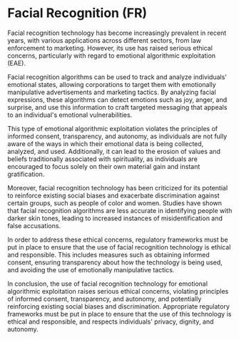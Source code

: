 # Facial Recognition (FR)

Facial recognition technology has become increasingly prevalent in recent years, with various applications across different sectors, from law enforcement to marketing. However, its use has raised serious ethical concerns, particularly with regard to emotional algorithmic exploitation (EAE).

Facial recognition algorithms can be used to track and analyze individuals' emotional states, allowing corporations to target them with emotionally manipulative advertisements and marketing tactics. By analyzing facial expressions, these algorithms can detect emotions such as joy, anger, and surprise, and use this information to craft targeted messaging that appeals to an individual's emotional vulnerabilities.

This type of emotional algorithmic exploitation violates the principles of informed consent, transparency, and autonomy, as individuals are not fully aware of the ways in which their emotional data is being collected, analyzed, and used. Additionally, it can lead to the erosion of values and beliefs traditionally associated with spirituality, as individuals are encouraged to focus solely on their own material gain and instant gratification.

Moreover, facial recognition technology has been criticized for its potential to reinforce existing social biases and exacerbate discrimination against certain groups, such as people of color and women. Studies have shown that facial recognition algorithms are less accurate in identifying people with darker skin tones, leading to increased instances of misidentification and false accusations.

In order to address these ethical concerns, regulatory frameworks must be put in place to ensure that the use of facial recognition technology is ethical and responsible. This includes measures such as obtaining informed consent, ensuring transparency about how the technology is being used, and avoiding the use of emotionally manipulative tactics.

In conclusion, the use of facial recognition technology for emotional algorithmic exploitation raises serious ethical concerns, violating principles of informed consent, transparency, and autonomy, and potentially reinforcing existing social biases and discrimination. Appropriate regulatory frameworks must be put in place to ensure that the use of this technology is ethical and responsible, and respects individuals' privacy, dignity, and autonomy.

